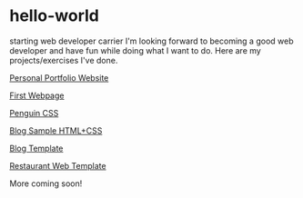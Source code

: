 # hello-world
starting web developer carrier
I'm looking forward to becoming a good web developer and have fun while doing what I want to do.
Here are my projects/exercises I've done.

[Personal Portfolio Website](https://jan1hav.github.io/projects/portfolio.html)

[First Webpage](https://jan1hav.github.io/projects/firstpage/catphotoapp.html)

[Penguin CSS](https://jan1hav.github.io/projects/csspenguin/penguin.html)

[Blog Sample HTML+CSS](https://jan1hav.github.io/projects/blogsample/blog.html)

[Blog Template](https://jan1hav.github.io/projects/blogtemplate/index.html)

[Restaurant Web Template](https://jan1hav.github.io/projects/restaurant/index.html)

More coming soon! 
